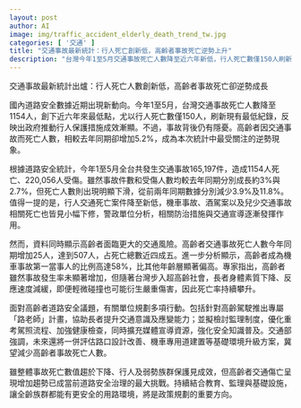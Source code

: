 ```yaml
---
layout: post
author: AI
image: img/traffic_accident_elderly_death_trend_tw.jpg
categories: [ '交通' ]
title: "交通事故最新統計：行人死亡創新低，高齡者事故死亡逆勢上升"
description: "台灣今年1至5月交通事故死亡人數降至近六年新低，行人死亡數僅150人刷新紀錄，代表行人保護措施成效漸顯。但高齡者因事故死亡人數卻逆勢成長，增加5.2%，占比達45%，成為現階段道路安全最大挑戰。專屬行動計畫、駕照監理健檢及基礎環境升級持續推動，目標為全齡族群打造更安全用路環境。"
---
```

交通事故最新統計出爐：行人死亡人數創新低，高齡者事故死亡卻逆勢成長

國內道路安全數據近期出現新動向。今年1至5月，台灣交通事故死亡人數降至1154人，創下近六年來最低點，尤以行人死亡數僅150人，刷新現有最低紀錄，反映出政府推動行人保護措施成效漸顯。不過，事故背後仍有隱憂。高齡者因交通事故而死亡人數，相較去年同期卻增加5.2%，成為本次統計中最受關注的逆勢現象。

根據道路安全統計，今年1至5月全台共發生交通事故165,197件，造成1154人死亡、220,056人受傷。雖然事故件數和受傷人數均較去年同期分別成長約3%與2.7%，但死亡人數則出現明顯下滑，從前兩年同期數據分別減少3.9%及11.8%。值得一提的是，行人交通死亡案件降至新低，機車事故、酒駕案以及兒少交通事故相關死亡也皆見小幅下修，警政單位分析，相關防治措施與交通宣導逐漸發揮作用。

然而，資料同時顯示高齡者面臨更大的交通風險。高齡者交通事故死亡人數今年同期增加25人，達到507人，占死亡總數近四成五。進一步分析顯示，高齡者成為機車事故第一當事人的比例高達58%，比其他年齡層顯著偏高。專家指出，高齡者雖然事故發生率未顯著增加，但隨著台灣步入超高齡社會，長者身體素質下降、反應速度減緩，即便輕微碰撞也可能衍生嚴重傷害，因此死亡率持續攀升。

面對高齡者道路安全議題，有關單位規劃多項行動。包括針對高齡駕駛推出專屬「路老師」計畫，協助長者提升交通意識及應變能力；並擬檢討監理制度，優化重考駕照流程、加強健康檢查，同時擴充媒體宣導資源，強化安全知識普及。交通部強調，未來還將一併評估路口設計改善、機車專用道建置等基礎環境升級方案，冀望減少高齡者事故死亡人數。

雖整體事故死亡數值趨於下降、行人及弱勢族群保護見成效，但高齡者交通傷亡呈現增加趨勢已成當前道路安全治理的最大挑戰。持續結合教育、監理與基礎設施，讓全齡族群都能有更安全的用路環境，將是政策規劃的重要方向。
